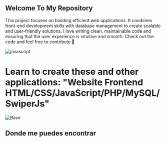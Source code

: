 ## Welcome To My Repository
This project focuses on building efficient web applications. It combines front-end development skills with database management to create scalable and user-friendly solutions. 
I love writing clean, maintainable code and ensuring that the user experience is intuitive and smooth. 
Check out the code and feel free to contribute 🚀

![javascript](https://user-images.githubusercontent.com/97255802/158096794-c7b7130b-a85b-44aa-9c07-eb46e54c4c22.gif)

# Learn to create these and other applications:  "Website Frontend HTML/CSS/JavaScript/PHP/MySQL/SwiperJs"
![Base](https://user-images.githubusercontent.com/97255802/158102044-91ac1f1d-1a8e-49be-95c1-4166d44634c1.png)


## Donde me puedes encontrar


